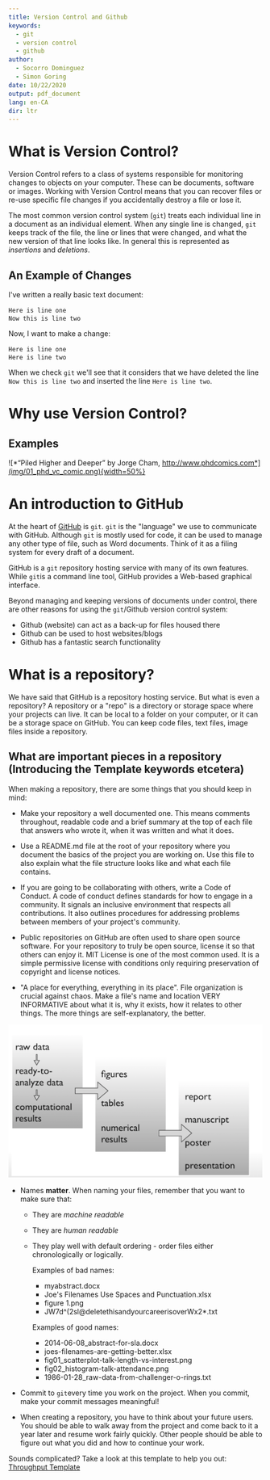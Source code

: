 ```yaml
---
title: Version Control and Github
keywords:
  - git
  - version control
  - github
author:
  - Socorro Dominguez
  - Simon Goring
date: 10/22/2020
output: pdf_document
lang: en-CA
dir: ltr
---
```


# What is Version Control?

Version Control refers to a class of systems responsible for monitoring changes to objects on your computer. These can be documents, software or images. Working with Version Control means that you can recover files or re-use specific file changes if you accidentally destroy a file or lose it.

The most common version control system (`git`) treats each individual line in a document as an individual element. When any single line is changed, `git` keeps track of the file, the line or lines that were changed, and what the new version of that line looks like. In general this is represented as _insertions_ and _deletions_.

## An Example of Changes

I've written a really basic text document:

```
Here is line one
Now this is line two
```

Now, I want to make a change:

```
Here is line one
Here is line two
```

When we check `git` we'll see that it considers that we have deleted the line `Now this is line two` and inserted the line `Here is line two`.

# Why use Version Control?

## Examples

![*“Piled Higher and Deeper” by Jorge Cham, http://www.phdcomics.com*](img/01_phd_vc_comic.png){width=50%}

# An introduction to GitHub

At the heart of [GitHub](http://github.com) is `git`. `git` is the "language" we use to communicate with GitHub. Although `git` is mostly used for code, it can be used to manage any other type of file, such as Word documents. Think of it as a filing system for every draft of a document.

GitHub is a `git` repository hosting service with many of its own features. While `git`is a command line tool, GitHub provides a Web-based graphical interface.

Beyond managing and keeping versions of documents under control, there are other reasons for using the `git`/Github version control system:

- Github (website) can act as a back-up for files housed there
- Github can be used to host websites/blogs
- Github has a fantastic search functionality

# What is a repository?

We have said that GitHub is a repository hosting service. But what is even a repository? A repository or a "repo" is a directory or storage space where your projects can live. It can be local to a folder on your computer, or it can be a storage space on GitHub. You can keep code files, text files, image files inside a repository.

## What are important pieces in a repository (Introducing the Template keywords etcetera)

When making a repository, there are some things that you should keep in mind:

- Make your repository a well documented one. This means comments throughout, readable code and a brief summary at the top of each file that answers who wrote it, when it was written and what it does.

- Use a README.md file at the root of your repository where you document the basics of the project you are working on. Use this file to also explain what the file structure looks like and what each file contains.

- If you are going to be collaborating with others, write a Code of Conduct. A code of conduct defines standards for how to engage in a community. It signals an inclusive environment that respects all contributions. It also outlines procedures for addressing problems between members of your project's community.

- Public repositories on GitHub are often used to share open source software. For your repository to truly be open source, license it so that others can enjoy it. MIT License is one of the most common used. It is a simple permissive license with conditions only requiring preservation of copyright and license notices.

- "A place for everything, everything in its place". File organization is crucial against chaos. Make a file's name and location VERY INFORMATIVE about what it is, why it exists, how it relates to other things. The more things are self-explanatory, the better.

![img2](img/02_workflow.png)

- Names **matter**. When naming your files, remember that you want to make sure that:

  - They are _machine readable_
  - They are _human readable_
  - They play well with default ordering - order files either chronologically or logically.

    Examples of bad names:

    - myabstract.docx
    - Joe's Filenames Use Spaces and Punctuation.xlsx
    - figure 1.png
    - JW7d^(2sl@deletethisandyourcareerisoverWx2*.txt

    Examples of good names:

    - 2014-06-08_abstract-for-sla.docx
    - joes-filenames-are-getting-better.xlsx
    - fig01_scatterplot-talk-length-vs-interest.png
    - fig02_histogram-talk-attendance.png
    - 1986-01-28_raw-data-from-challenger-o-rings.txt

- Commit to `git`every time you work on the project. When you commit, make your commit messages meaningful!

- When creating a repository, you have to think about your future users. You should be able to walk away from the project and come back to it a year later and resume work fairly quickly. Other people should be able to figure out what you did and how to continue your work.

Sounds complicated? Take a look at this template to help you out: [Throughput Template](https://github.com/throughput-ec/Template)
